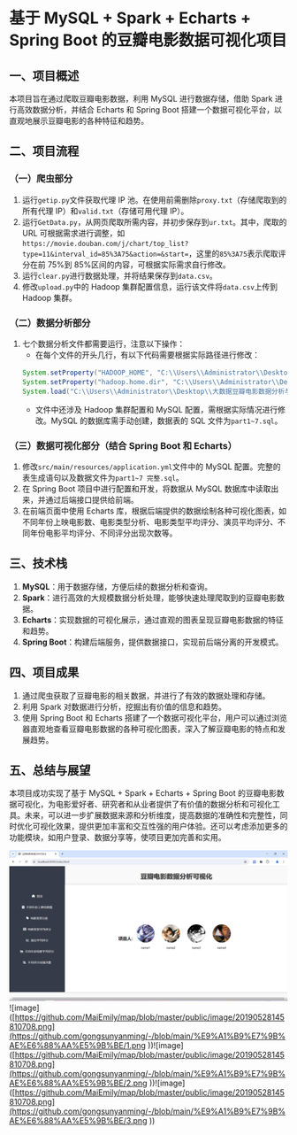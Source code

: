 # 基于 MySQL + Spark + Echarts + Spring Boot 的豆瓣电影数据可视化项目

## 一、项目概述
本项目旨在通过爬取豆瓣电影数据，利用 MySQL 进行数据存储，借助 Spark 进行高效数据分析，并结合 Echarts 和 Spring Boot 搭建一个数据可视化平台，以直观地展示豆瓣电影的各种特征和趋势。

## 二、项目流程

### （一）爬虫部分
1. 运行`getip.py`文件获取代理 IP 池。在使用前需删除`proxy.txt`（存储爬取到的所有代理 IP）和`valid.txt`（存储可用代理 IP）。
2. 运行`GetData.py`，从网页爬取所需内容，并初步保存到`ur.txt`。其中，爬取的 URL 可根据需求进行调整，如`https://movie.douban.com/j/chart/top_list?type=11&interval_id=85%3A75&action=&start=`，这里的`85%3A75`表示爬取评分在前 75%到 85%区间的内容，可根据实际需求自行修改。
3. 运行`clear.py`进行数据处理，并将结果保存到`data.csv`。
4. 修改`upload.py`中的 Hadoop 集群配置信息，运行该文件将`data.csv`上传到 Hadoop 集群。

### （二）数据分析部分
1. 七个数据分析文件都需要运行，注意以下操作：
   - 在每个文件的开头几行，有以下代码需要根据实际路径进行修改：
   ```java
   System.setProperty("HADOOP_HOME", "C:\\Users\\Administrator\\Desktop\\大数据豆瓣电影数据分析与可视化\\数据分析\\SparkMovies\\apache-hadoop-3.1.3-winutils-master");
   System.setProperty("hadoop.home.dir", "C:\\Users\\Administrator\\Desktop\\大数据豆瓣电影数据分析与可视化\\数据分析\\SparkMovies\\apache-hadoop-3.1.3-winutils-master");
   System.load("C:\\Users\\Administrator\\Desktop\\大数据豆瓣电影数据分析与可视化\\数据分析\\SparkMovies\\apache-hadoop-3.1.3-winutils-master\\bin\\hadoop.dll");
   ```
   - 文件中还涉及 Hadoop 集群配置和 MySQL 配置，需根据实际情况进行修改。MySQL 的数据库需手动创建，数据表的 SQL 文件为`part1~7.sql`。

### （三）数据可视化部分（结合 Spring Boot 和 Echarts）
1. 修改`src/main/resources/application.yml`文件中的 MySQL 配置。完整的表生成语句以及数据文件为`part1~7 完整.sql`。
2. 在 Spring Boot 项目中进行配置和开发，将数据从 MySQL 数据库中读取出来，并通过后端接口提供给前端。
3. 在前端页面中使用 Echarts 库，根据后端提供的数据绘制各种可视化图表，如不同年份上映电影数、电影类型分析、电影类型平均评分、演员平均评分、不同年份电影平均评分、不同评分出现次数等。

## 三、技术栈
1. **MySQL**：用于数据存储，方便后续的数据分析和查询。
2. **Spark**：进行高效的大规模数据分析处理，能够快速处理爬取到的豆瓣电影数据。
3. **Echarts**：实现数据的可视化展示，通过直观的图表呈现豆瓣电影数据的特征和趋势。
4. **Spring Boot**：构建后端服务，提供数据接口，实现前后端分离的开发模式。

## 四、项目成果
1. 通过爬虫获取了豆瓣电影的相关数据，并进行了有效的数据处理和存储。
2. 利用 Spark 对数据进行分析，挖掘出有价值的信息和趋势。
3. 使用 Spring Boot 和 Echarts 搭建了一个数据可视化平台，用户可以通过浏览器直观地查看豆瓣电影数据的各种可视化图表，深入了解豆瓣电影的特点和发展趋势。

## 五、总结与展望
本项目成功实现了基于 MySQL + Spark + Echarts + Spring Boot 的豆瓣电影数据可视化，为电影爱好者、研究者和从业者提供了有价值的数据分析和可视化工具。未来，可以进一步扩展数据来源和分析维度，提高数据的准确性和完整性，同时优化可视化效果，提供更加丰富和交互性强的用户体验。还可以考虑添加更多的功能模块，如用户登录、数据分享等，使项目更加完善和实用。

![image](https://github.com/gongsunyanming/-/blob/main/%E9%A1%B9%E7%9B%AE%E6%88%AA%E5%9B%BE/index.png)
![image]([https://github.com/MaiEmily/map/blob/master/public/image/20190528145810708.png](https://github.com/gongsunyanming/-/blob/main/%E9%A1%B9%E7%9B%AE%E6%88%AA%E5%9B%BE/1.png
))![image]([https://github.com/MaiEmily/map/blob/master/public/image/20190528145810708.png](https://github.com/gongsunyanming/-/blob/main/%E9%A1%B9%E7%9B%AE%E6%88%AA%E5%9B%BE/2.png
))![image]([https://github.com/MaiEmily/map/blob/master/public/image/20190528145810708.png](https://github.com/gongsunyanming/-/blob/main/%E9%A1%B9%E7%9B%AE%E6%88%AA%E5%9B%BE/3.png
))
